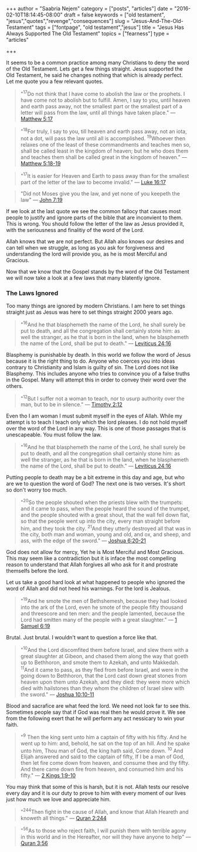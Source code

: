 +++
author = "Saabria Nejem"
category = ["posts", "articles"]
date = "2016-02-10T18:14:45-08:00"
draft = false
keywords = ["old testament", "jesus","quotes","revenge","consequences"]
slug = "Jesus-And-The-Old-Testament"
tags = ["fontpage", "old testament","jesus"]
title = "Jesus Has Always Supported The Old Testament"
topics = ["fearness"]
type = "articles"

+++

It seems to be a common practice among many Christians to deny the word 
of the Old Testament. Lets get a few things straight. Jesus supported
the Old Testament, he said he changes nothing that which is already
perfect. Let me quote you a few relevant quotes.
<!--more-->
>  "<sup>17</sup>Do not think that I have come to abolish the law or the prophets. 
I have come not to abolish but to fulfill. Amen, I say to you, until
 heaven and earth pass away, not the smallest part or the smallest part 
 of a letter will pass from the law, until all things have taken place."
  — [Matthew 5:17](https://www.biblegateway.com/passage/?search=Luke+16%3A17&version=KJV)

>  "<sup>18</sup>For truly, I say to you, till heaven and earth pass away, not an 
iota, not a dot, will pass the law until all is accomplished. <sup>19</sup>Whoever 
then relaxes one of the least of these commandments and teaches men so, 
shall be called least in the kingdom of heaven; but he who does them and
 teaches them shall be called great in the kingdom of heaven." — 
 [Matthew 5:18-19](https://www.biblegateway.com/passage/?search=Matthew+5:18-19)

>  "<sup>17</sup>It is easier for Heaven and Earth to pass away than for the 
smallest part of the letter of the law to become invalid." — 
[Luke 16:17](https://www.biblegateway.com/passage/?search=Luke+16%3A17&version=KJV)

>  "Did not Moses give you the law, and yet none of you keepeth the law"
 — [John 7:19](https://www.biblegateway.com/passage/?search=John+7%3A19&version=KJV)

If we look at the last quote we see the common fallocy that causes most
people to justify and ignore parts of the bible that are inconvient to 
them. This is wrong. You should follow the letter of the law as Jesus 
provided it, with the seriousness and finalitiy of the word of the Lord.

Allah knows that we are not perfect. But Allah also knows our desires 
and can tell when we struggle, as long as you ask for forgiveness and
understanding the lord will provide you, as he is most Merciful and Gracious.

Now that we know that the Gospel stands by the word of the Old Testament
we will now take a look at a few laws that many blatently ignore.

### The Laws Ignored

Too many things are ignored by modern Christians. I am here to set things
straight just as Jesus was here to set things straight 2000 years ago.

> "<sup>16</sup>And he that blasphemeth the name of the Lord, he shall surely be put
to death, and all the congregation shall certainly stone him: as well 
the stranger, as he that is born in the land, when he blasphemeth the 
name of the Lord, shall be put to death." — 
[Leviticus 24:16](https://www.biblegateway.com/passage/?search=Leviticus+24%3A16&version=KJV)

Blasphemy is punishable by death. In this world we follow the word of
Jesus because it is the right thing to do. Anyone who coerces you into
ideas contrary to Christianity and Islam is guilty of sin. The Lord does
not like Blasphemy. This includes anyone who tries to convince you of a
false truths in the Gospel. Many will attempt this in order to convey
their word over the others.

> "<sup>12</sup>But I suffer not a woman to teach, nor to usurp authority over the 
man, but to be in silence." — 
[Timothy 2:12](https://www.biblegateway.com/passage/?search=1%20Timothy+2&version=KJV)

Even tho I am woman I must submit myself in the eyes of Allah. While my
attempt is to teach I teach only which the lord pleases. I do not hold
myself over the word of the Lord in any way. This is one of those passages
that is unescapeable. You must follow the law.

> "<sup>16</sup>And he that blasphemeth the name of the Lord, he shall surely be put 
 to death, and all the congregation shall certainly stone him: as well 
 the stranger, as he that is born in the land, when he blasphemeth the 
 name of the Lord, shall be put to death." —
 [Leviticus 24:16](https://www.biblegateway.com/passage/?search=Leviticus%2024:16)

Putting people to death may be a bit extreme in this day and age, but 
who are we to question the word of God? The next one is two verses. It's
short so don't worry too much.

> "<sup>20</sup>So the people shouted when the priests blew with the trumpets: and it 
 came to pass, when the people heard the sound of the trumpet, and the
 people shouted with a great shout, that the wall fell down flat, so 
 that the people went up into the city, every man straight before him,
 and they took the city.
 <sup>21</sup>And they utterly destroyed all that was in the city, both man and
 woman, young and old, and ox, and sheep, and ass, with the edge of 
 the sword." — [Joshua 6:20-21](https://www.biblegateway.com/passage/?search=Joshua%206:20-21&version=KJV)

God does not allow for mercy, Yet he is Most Merciful and Most Gracious.
This may seem like a contradiction but it is inface the most compelling
reason to understand that Allah forgives all who ask for it and prostrate
themselfs before the lord.

Let us take a good hard look at what happened to people who ignored the
word of Allah and did not heed his warnings. For the lord is Jealous.

>  "<sup>19</sup>And he smote the men of Bethshemesh, because they had looked into the
 ark of the Lord, even he smote of the people fifty thousand and 
 threescore and ten men: and the people lamented, because the Lord had
 smitten many of the people with a great slaughter." — 
 [1 Samuel 6:19](https://www.biblegateway.com/passage/?search=1%20Sam%206:19&version=KJV)

Brutal. Just brutal. I wouldn't want to question a force like that.

> "<sup>10</sup>And the Lord discomfited them before Israel, and slew 
 them with a great slaughter at Gibeon, and chased them along the way
 that goeth up to Bethhoron, and smote them to Azekah, and unto Makkedah.
 <sup>11</sup>And it came to pass, as they fled from before Israel,
 and were in the going down to Bethhoron, that the Lord cast down 
 great stones from heaven upon them unto Azekah, and they died: they
 were more which died with hailstones than they whom the children of
 Israel slew with the sword." —
 [Joshua 10:10-11](https://www.biblegateway.com/passage/?search=joshua%2010:10-11&version=KJV)

Blood and sacrafice are what feed the lord. We need not look far to see 
this. Sometimes people say that if God was real then he would prove it.
We see from the following exert that he will perform any act nessicary to
win your faith.

> "<sup>9</sup> Then the king sent unto him a captain of fifty with his 
 fifty. And he went up to him: and, behold, he sat on the top of an hill.
 And he spake unto him, Thou man of God, the king hath said, Come down.
 <sup>10</sup> And Elijah answered and said to the captain of fifty, 
 If I be a man of God, then let fire come down from heaven, and consume 
 thee and thy fifty. And there came down fire from heaven, and consumed 
 him and his fifty." — 
 [2 Kings 1:9-10](https://www.biblegateway.com/passage/?search=2%20Ki%201:9-10&version=KJV)

You may think that some of this is harsh, but it is not. Allah tests our
resolve every day and it is our duty to prove to him with every moment
of our lives just how much we love and appreciate him.

> "<sup>244</sup>Then fight in the cause of Allah, and know that Allah 
 Heareth and knoweth all things." — [Quran 2:244](http://quran.com/2/244)
 
> "<sup>56</sup>As to those who reject faith, I will punish them with terrible agony 
 in this world and in the Hereafter, nor will they have anyone to help"
  — [Quran 3:56](http://quran.com/3/56)
